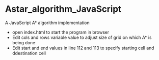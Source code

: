 # Astar_algorithm_JavaScript

A JavaScript A* algorithm implementation

* open index.html to start the program in browser
* Edit cols and rows variable value to adjust size of grid on which A* is being done
* Edit start and end values in line 112 and 113 to specify starting cell and ddestination   cell 

 